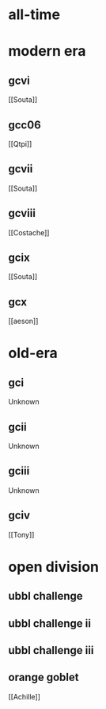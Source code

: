 # all-time

# modern era

## gcvi

[[Souta]]

## gcc06

[[Qtpi]]

## gcvii

[[Souta]]

## gcviii

[[Costache]]

## gcix

[[Souta]]

## gcx

[[aeson]]

# old-era

## gci

Unknown

## gcii

Unknown

## gciii

Unknown

## gciv

[[Tony]]

# open division

## ubbl challenge

## ubbl challenge ii

## ubbl challenge iii

## orange goblet

[[Achille]]
